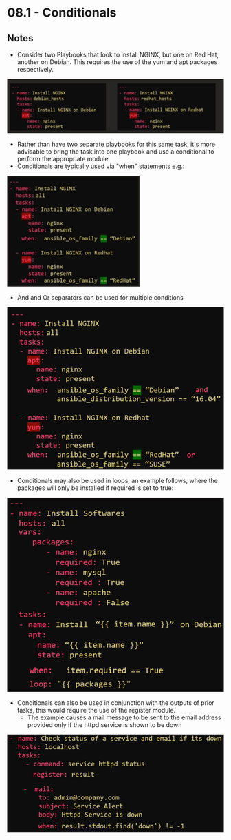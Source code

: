 # 08.1 - Conditionals

## Notes

- Consider two Playbooks that look to install NGINX, but one on Red Hat, another on Debian. This requires the use of the yum and apt packages respectively.

![Separate Playbooks](images/two-scenarios.png)

- Rather than have two separate playbooks for this same task, it's more advisable to bring the task into one playbook and use a conditional to perform the appropriate module.
- Conditionals are typically used via "when" statements e.g.:

![Conditional Example](images/conditional-example.png)

- And and Or separators can be used for multiple conditions

![And Or Example](images/and-or-example.png)

- Conditionals may also be used in loops, an example follows, where the packages will only be installed if required is set to true:

![Conditionals with Loops](images/conditional-loop.png)

- Conditionals can also be used in conjunction with the outputs of prior tasks, this would require the use of the register module.
  - The example causes a mail message to be sent to the email address provided only if the httpd service is shown to be down

![Conditional Output](images/conditional-output.png)
